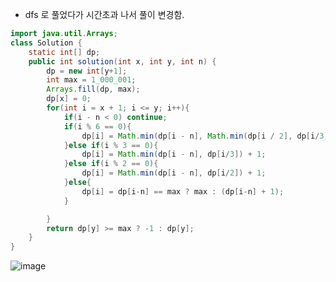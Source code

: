 - dfs 로 풀었다가 시간초과 나서 풀이 변경함.
```java
import java.util.Arrays;
class Solution {
    static int[] dp;
    public int solution(int x, int y, int n) {
        dp = new int[y+1];
        int max = 1_000_001;
        Arrays.fill(dp, max);
        dp[x] = 0;
        for(int i = x + 1; i <= y; i++){
            if(i - n < 0) continue;
            if(i % 6 == 0){
                dp[i] = Math.min(dp[i - n], Math.min(dp[i / 2], dp[i/3])) + 1;
            }else if(i % 3 == 0){
                dp[i] = Math.min(dp[i - n], dp[i/3]) + 1;
            }else if(i % 2 == 0){
                dp[i] = Math.min(dp[i - n], dp[i/2]) + 1;
            }else{
                dp[i] = dp[i-n] == max ? max : (dp[i-n] + 1);
            }

        }
        return dp[y] >= max ? -1 : dp[y];
    }
}
```
![image](https://user-images.githubusercontent.com/92290312/218511976-ead4722b-cf59-4140-8770-b0f5b6aed6a4.png)
